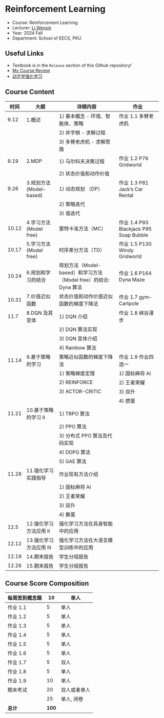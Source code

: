 # Reinforcement Learning

- Course: Reinforcement Learning
- Lecturer: [Li Wenxin](https://www.ai.pku.edu.cn/info/1313/1697.htm)
- Year: 2024 Fall
- Department: School of EECS, PKU

## Useful Links

- Textbook is in the `Release` section of this Github repository!
- [My Course Review](https://www.lyt0112.com/blog/course_review-zh)
- [动手学强化学习](https://hrl.boyuai.com/)

## Course Content

| 时间  | 大纲                    | 详细内容                                                         | 作业                                   |
| ----- | ----------------------- | ---------------------------------------------------------------- | -------------------------------------- |
| 9.12  | 1.概述                  | 1) 基本概念 - 环境、智能体、策略                                 | 作业 1.1 多臂老虎机                    |
|       |                         | 2) 井字棋 - 求解过程                                             |                                        |
|       |                         | 3) 多臂老虎机 - 求解思路                                         |                                        |
| 9.19  | 2.MDP                   | 1) 马尔科夫决策过程                                              | 作业 1.2 P76 Gridworld                 |
|       |                         | 2) 状态价值和动作价值                                            |                                        |
| 9.26  | 3.规划方法(Model-based) | 1) 动态规划 （DP）                                               | 作业 1.3 P81 Jack’s Car Rental         |
|       |                         | 2) 策略迭代                                                      |                                        |
|       |                         | 3) 值迭代                                                        |                                        |
| 10.12 | 4.学习方法(Model free)  | 蒙特卡洛方法（MC）                                               | 作业 1.4 P93 Blackjack P95 Soap Bubble |
| 10.17 | 5.学习方法(Model free)  | 时序差分方法（TD）                                               | 作业 1.5 P130 Windy Gridworld          |
| 10.24 | 6.规划和学习的结合      | 规划方法（Model-based）和学习方法（Model free）的结合: Dyna 算法 | 作业 1.6 P164 Dyna Maze                |
| 10.31 | 7.价值近似函数          | 状态价值和动作价值近似函数的梯度下降法                           | 作业 1.7 gym-Cartpole                  |
| 11.7  | 8.DQN 及其变体          | 1) DQN 介绍                                                      | 作业 1.8 峡谷漫步                      |
|       |                         | 2) DQN 算法实现                                                  |                                        |
|       |                         | 3) DQN 变体介绍                                                  |                                        |
|       |                         | 4) Rainbow 算法                                                  |                                        |
| 11.14 | 9.基于策略的学习        | 策略近似函数的梯度下降法                                         | 作业 1.9 作业四选一                    |
|       |                         | 1) 策略梯度定理                                                  | 1) 国标麻将 AI                         |
|       |                         | 2) REINFORCE                                                     | 2) 王者荣耀                            |
|       |                         | 3) ACTOR-CRITIC                                                  | 3) 双升                                |
|       |                         |                                                                  | 4) 掼蛋                                |
| 11.21 | 10.基于策略的学习 II    | 1) TRPO 算法                                                     |                                        |
|       |                         | 2) PPO 算法                                                      |                                        |
|       |                         | 3) 分布式 PPO 算法及代码实现                                     |                                        |
|       |                         | 4) DDPG 算法                                                     |                                        |
|       |                         | 5) GAE 算法                                                      |                                        |
| 11.28 | 11.强化学习实践指导     | 作业现有方法介绍                                                 |                                        |
|       |                         | 1) 国标麻将 AI                                                   |                                        |
|       |                         | 2) 王者荣耀                                                      |                                        |
|       |                         | 3) 双升                                                          |                                        |
|       |                         | 4) 撕蛋                                                          |                                        |
| 12.5  | 12.强化学习方法应用 Ⅱ   | 强化学习方法在具身智能中的应用                                   |                                        |
| 12.12 | 13.强化学习方法应用 Ⅲ   | 强化学习方法在大语言模型训练中的应用                             |                                        |
| 12.19 | 14.期末报告             | 学生分组报告                                                     |                                        |
| 12.26 | 15.期末报告             | 学生分组报告                                                     |                                        |

## Course Score Composition

| 每周签到概念题 | 10      | 单人         |
| -------------- | ------- | ------------ |
| 作业 1.1       | 5       | 单人         |
| 作业 1.2       | 5       | 单人         |
| 作业 1.3       | 5       | 单人         |
| 作业 1.4       | 5       | 单人         |
| 作业 1.5       | 5       | 单人         |
| 作业 1.6       | 5       | 单人         |
| 作业 1.7       | 5       | 双人         |
| 作业 1.8       | 5       | 单人         |
| 作业 1.9       | 10      | 单人         |
| 期末考试       | 20      | 双人或者单人 |
|                | 25      | 单人, 闭卷   |
| **总计**       | **100** |              |
